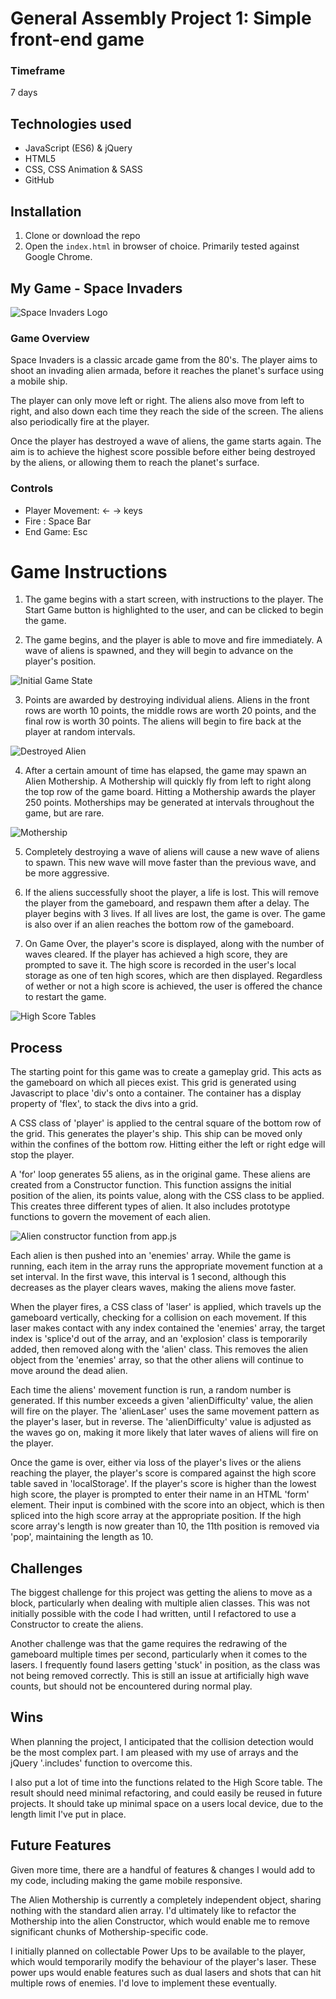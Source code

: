 # General Assembly Project 1: Simple front-end game

### Timeframe
7 days

## Technologies used

* JavaScript (ES6) & jQuery
* HTML5
* CSS, CSS Animation & SASS
* GitHub

## Installation

1. Clone or download the repo
2. Open the `index.html` in browser of choice. Primarily tested against Google Chrome.

## My Game - Space Invaders

![Space Invaders Logo](https://user-images.githubusercontent.com/44977343/51029918-ae486f00-158f-11e9-8076-bfdfc29153ce.png)

### Game Overview
Space Invaders is a classic arcade game from the 80's. The player aims to shoot an invading alien armada, before it reaches the planet's surface using a mobile ship.

The player can only move left or right. The aliens also move from left to right, and also down each time they reach the side of the screen. The aliens also periodically fire at the player.

Once the player has destroyed a wave of aliens, the game starts again. The aim is to achieve the highest score possible before either being destroyed by the aliens, or allowing them to reach the planet's surface.

### Controls
- Player Movement: ← → keys
- Fire : Space Bar
- End Game: Esc

# Game Instructions
1. The game begins with a start screen, with instructions to the player. The Start Game button is highlighted to the user, and can be clicked to begin the game.

2. The game begins, and the player is able to move and fire immediately. A wave of aliens is spawned, and they will begin to advance on the player's position.

![Initial Game State](https://user-images.githubusercontent.com/44977343/51030296-e3a18c80-1590-11e9-880b-d447fb235940.png)

3. Points are awarded by destroying individual aliens. Aliens in the front rows are worth 10 points, the middle rows are worth 20 points, and the final row is worth 30 points. The aliens will begin to fire back at the player at random intervals.

![Destroyed Alien](https://user-images.githubusercontent.com/44977343/51030334-02a01e80-1591-11e9-8720-751c7de07fcb.png)

4. After a certain amount of time has elapsed, the game may spawn an Alien Mothership. A Mothership will quickly fly from left to right along the top row of the game board. Hitting a Mothership awards the player 250 points. Motherships may be generated at intervals throughout the game, but are rare.

![Mothership](https://user-images.githubusercontent.com/44977343/51030347-0f247700-1591-11e9-8cc8-2143b38cc4ad.png)

5. Completely destroying a wave of aliens will cause a new wave of aliens to spawn. This new wave will move faster than the previous wave, and be more aggressive.

6. If the aliens successfully shoot the player, a life is lost. This will remove the player from the gameboard, and respawn them after a delay. The player begins with 3 lives. If all lives are lost, the game is over. The game is also over if an alien reaches the bottom row of the gameboard.

7. On Game Over, the player's score is displayed, along with the number of waves cleared. If the player has achieved a high score, they are prompted to save it. The high score is recorded in the user's local storage as one of ten high scores, which are then displayed. Regardless of wether or not a high score is achieved, the user is offered the chance to restart the game.

![High Score Tables](https://user-images.githubusercontent.com/44977343/51030369-24010a80-1591-11e9-86e6-16dd23510bd7.png)

## Process
The starting point for this game was to create a gameplay grid. This acts as the gameboard on which all pieces exist. This grid is generated using Javascript to place 'div's onto a container. The container has a display property of 'flex', to stack the divs into a grid.

A CSS class of 'player' is applied to the central square of the bottom row of the grid. This generates the player's ship. This ship can be moved only within the confines of the bottom row. Hitting either the left or right edge will stop the player.

A 'for' loop generates 55 aliens, as in the original game. These aliens are created from a Constructor function. This function assigns the initial position of the alien, its points value, along with the CSS class to be applied. This creates three different types of alien. It also includes prototype functions to govern the movement of each alien.

![Alien constructor function from app.js](https://user-images.githubusercontent.com/44977343/51029535-89073100-158e-11e9-9402-d09e1b90bae5.png)

Each alien is then pushed into an 'enemies' array. While the game is running, each item in the array runs the appropriate movement function at a set interval. In the first wave, this interval is 1 second, although this decreases as the player clears waves, making the aliens move faster.

When the player fires, a CSS class of 'laser' is applied, which travels up the gameboard vertically, checking for a collision on each movement. If this laser makes contact with any index contained the 'enemies' array, the target index is 'splice'd out of the array, and an 'explosion' class is temporarily added, then removed along with the 'alien' class. This removes the alien object from the 'enemies' array, so that the other aliens will continue to move around the dead alien.

Each time the aliens' movement function is run, a random number is generated. If this number exceeds a given 'alienDifficulty' value, the alien will fire on the player. The 'alienLaser' uses the same movement pattern as the player's laser, but in reverse. The 'alienDifficulty' value is adjusted as the waves go on, making it more likely that later waves of aliens will fire on the player.

Once the game is over, either via loss of the player's lives or the aliens reaching the player, the player's score is compared against the high score table saved in 'localStorage'. If the player's score is higher than the lowest high score, the player is prompted to enter their name in an HTML 'form' element. Their input is combined with the score into an object, which is then spliced into the high score array at the appropriate position. If the high score array's length is now greater than 10, the 11th position is removed via 'pop', maintaining the length as 10.

## Challenges
The biggest challenge for this project was getting the aliens to move as a block, particularly when dealing with multiple alien classes. This was not initially possible with the code I had written, until I refactored to use a Constructor to create the aliens.

Another challenge was that the game requires the redrawing of the gameboard multiple times per second, particularly when it comes to the lasers. I frequently found lasers getting 'stuck' in position, as the class was not being removed correctly. This is still an issue at artificially high wave counts, but should not be encountered during normal play.

## Wins
When planning the project, I anticipated that the collision detection would be the most complex part. I am pleased with my use of arrays and the jQuery '.includes' function to overcome this.

I also put a lot of time into the functions related to the High Score table. The result should need minimal refactoring, and could easily be reused in future projects. It should take up minimal space on a users local device, due to the length limit I've put in place.

## Future Features

Given more time, there are a handful of features & changes I would add to my code, including making the game mobile responsive.

The Alien Mothership is currently a completely independent object, sharing nothing with the standard alien array. I'd ultimately like to refactor the Mothership into the alien Constructor, which would enable me to remove significant chunks of Mothership-specific code.

I initially planned on collectable Power Ups to be available to the player, which would temporarily modify the behaviour of the player's laser. These power ups would enable features such as dual lasers and shots that can hit multiple rows of enemies. I'd love to implement these eventually.
